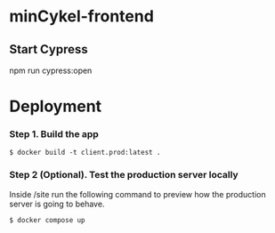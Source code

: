 # minCykel-frontend


## Start Cypress
npm run cypress:open

# Deployment

### Step 1. Build the app
```console
$ docker build -t client.prod:latest .
```

### Step 2 (Optional). Test the production server locally
Inside /site run the following command to preview how the production server
is going to behave.
```console
$ docker compose up
```